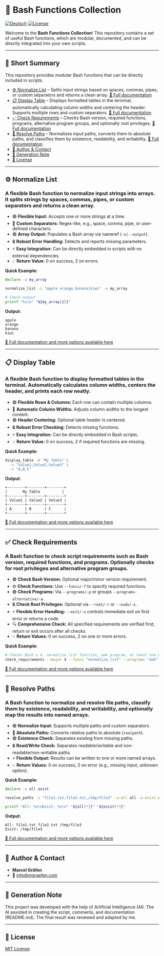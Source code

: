 # 📂 Bash Functions Collection

[![Deutsch](https://img.shields.io/badge/Language-German-blue)](./README.de.md)
[![License](https://img.shields.io/badge/license-MIT-lightgrey.svg)](https://opensource.org/licenses/MIT)

Welcome to the **Bash Functions Collection**!
This repository contains a set of useful Bash functions, which are modular, documented, and can be directly integrated into your own scripts.

---

## 📌 Short Summary

This repository provides modular Bash functions that can be directly included in scripts.

* [⚙️ Normalize List](#%EF%B8%8F-normalize-list) – Splits input strings based on spaces, commas, pipes, or custom separators and returns a clean array. [🔗 Full documentation](Normalize%20List/README.md)
* [📋 Display Table](#-display-table) – Displays formatted tables in the terminal, automatically calculating column widths and centering the header. Supports multiple rows and custom separators. [🔗 Full documentation](Display%20Table/README.md)
* [✅ Check Requirements](#-check-requirements) – Checks Bash version, required functions, programs, alternative program groups, and optionally root privileges. [🔗 Full documentation](Check%20Requirements/README.md)
* [📂 Resolve Paths](#-resolve-paths) – Normalizes input paths, converts them to absolute paths, and classifies them by existence, readability, and writability. [🔗 Full documentation](Resolve%20Paths/README.md)
* [👤 Author & Contact](#-author--contact)
* [🤖 Generation Note](#-generation-note)
* [📜 License](#-license)

---

## ⚙️ Normalize List

### A flexible Bash function to normalize input strings into arrays. It splits strings by spaces, commas, pipes, or custom separators and returns a clean array.

* 🟢 **Flexible Input:** Accepts one or more strings at a time.
* 🔹 **Custom Separators:** Regex-like, e.g., space, comma, pipe, or user-defined characters.
* 🟣 **Array Output:** Populates a Bash array via nameref (`-o|--output`).
* 🔒 **Robust Error Handling:** Detects and reports missing parameters.
* ⚡ **Easy Integration:** Can be directly embedded in scripts with no external dependencies.
* 💡 **Return Value:** 0 on success, 2 on errors.

**Quick Example:**

```bash
declare -a my_array

normalize_list -i "apple orange,banana|kiwi" -o my_array

# Check output
printf "%s\n" "${my_array[@]}"
```

**Output:**

```
apple
orange
banana
kiwi
```

[🔗 Full documentation and more options available here](Normalize%20List/README.md)

---

## 📋 Display Table

### A flexible Bash function to display formatted tables in the terminal. Automatically calculates column widths, centers the header, and prints each row neatly.

* 🟢 **Flexible Rows & Columns:** Each row can contain multiple columns.
* 🔹 **Automatic Column Widths:** Adjusts column widths to the longest content.
* 🟣 **Header Centering:** Optional table header is centered.
* 🔒 **Robust Error Checking:** Detects missing functions.
* ⚡ **Easy Integration:** Can be directly embedded in Bash scripts.
* 💡 **Return Value:** 0 on success, 2 if required functions are missing.

**Quick Example:**

```bash
display_table -H "My Table" \
  -v "Value1,Value2,Value3" \
  -v "A,B,C"
```

**Output:**

```
+--------+--------+--------+
|       My Table          |
+--------+--------+--------+
| Value1 | Value2 | Value3 |
+--------+--------+--------+
| A      | B      | C      |
+--------+--------+--------+
```

[🔗 Full documentation and more options available here](Display%20Table/README.md)

---

## ✅ Check Requirements

### A Bash function to check script requirements such as Bash version, required functions, and programs. Optionally checks for root privileges and alternative program groups.

* 🟢 **Check Bash Version:** Optional major/minor version requirement.
* ⚙️ **Check Functions:** Use `--funcs/-f` to specify required functions.
* 🟣 **Check Programs:** Via `--programs/-p` or groups `--programs-alternative/-a`.
* 🔒 **Check Root Privileges:** Optional via `--root/-r` or `--sudo/-s`.
* ⚡ **Flexible Error Handling:** `--exit/-x` controls immediate exit on first error or returns a code.
* 🔍 **Comprehensive Check:** All specified requirements are verified first; return or exit occurs after all checks.
* 💡 **Return Values:** 0 on success, 2 on one or more errors.

**Quick Example:**

```bash
# Checks Bash ≥ 4, normalize_list function, awk program, at least one of git or svn, and root privileges
check_requirements --major 4 --funcs "normalize_list" --programs "awk" --programs-alternative "git svn" --root
```

[🔗 Full documentation and more options available here](Check%20Requirements/README.md)

---

## 📂 Resolve Paths

### A Bash function to normalize and resolve file paths, classify them by existence, readability, and writability, and optionally map the results into named arrays.

* 🟢 **Normalize Input:** Supports multiple paths and custom separators.
* 🔹 **Absolute Paths:** Converts relative paths to absolute (`realpath`).
* 🟣 **Existence Check:** Separates existing from missing paths.
* 🔒 **Read/Write Check:** Separates readable/writable and non-readable/non-writable paths.
* ⚡ **Flexible Output:** Results can be written to one or more named arrays.
* 💡 **Return Values:** 0 on success, 2 on error (e.g., missing input, unknown option).

**Quick Example:**

```bash
declare -a all exist

resolve_paths -i "file1.txt,file2.txt,/tmp/file3" -o-all all -o-exist exist

printf "All: %s\nExist: %s\n" "${all[*]}" "${exist[*]}"
```

**Output:**

```
All: file1.txt file2.txt /tmp/file3
Exist: /tmp/file3
```

[🔗 Full documentation and more options available here](Resolve%20Paths/README.md)

---

## 👤 Author & Contact

* **Marcel Gräfen**
* 📧 [info@mgraefen.com](mailto:info@mgraefen.com)

---

## 🤖 Generation Note

This project was developed with the help of Artificial Intelligence (AI).
The AI assisted in creating the script, comments, and documentation (README.md).
The final result was reviewed and adapted by me.

---

## 📜 License

[MIT License](LICENSE)
